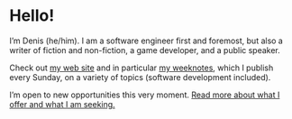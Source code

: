 # Hello!

I’m Denis (he/him). I am a software engineer first and foremost, but also a writer of fiction and non-fiction, a game developer, and a public speaker.

Check out [my web site](https://denisdefreyne.com/) and in particular [my weeknotes](https://denisdefreyne.com/weeknotes/), which I publish every Sunday, on a variety of topics (software development included).

I’m open to new opportunities this very moment. [Read more about what I offer and what I am seeking.](https://denisdefreyne.com/notes/get-me-a-job-2025/)

<!--
**denisdefreyne/denisdefreyne** is a ✨ _special_ ✨ repository because its `README.md` (this file) appears on your GitHub profile.

Here are some ideas to get you started:

- 🔭 I’m currently working on ...
- 🌱 I’m currently learning ...
- 👯 I’m looking to collaborate on ...
- 🤔 I’m looking for help with ...
- 💬 Ask me about ...
- 📫 How to reach me: ...
- 😄 Pronouns: ...
- ⚡ Fun fact: ...
-->
